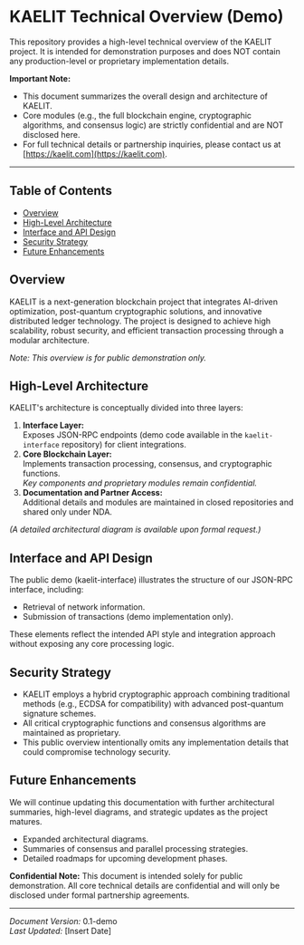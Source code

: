 # KAELIT Technical Overview (Demo)

This repository provides a high-level technical overview of the KAELIT project.
It is intended for demonstration purposes and does NOT contain any production-level or proprietary implementation details.

**Important Note:**
- This document summarizes the overall design and architecture of KAELIT.
- Core modules (e.g., the full blockchain engine, cryptographic algorithms, and consensus logic) are strictly confidential and are NOT disclosed here.
- For full technical details or partnership inquiries, please contact us at [https://kaelit.com](https://kaelit.com).

---

## Table of Contents
- [Overview](#overview)
- [High-Level Architecture](#high-level-architecture)
- [Interface and API Design](#interface-and-api-design)
- [Security Strategy](#security-strategy)
- [Future Enhancements](#future-enhancements)

## Overview
KAELIT is a next-generation blockchain project that integrates AI-driven optimization, post-quantum cryptographic solutions, and innovative distributed ledger technology. The project is designed to achieve high scalability, robust security, and efficient transaction processing through a modular architecture.

*Note: This overview is for public demonstration only.*

## High-Level Architecture
KAELIT's architecture is conceptually divided into three layers:
1. **Interface Layer:**  
   Exposes JSON-RPC endpoints (demo code available in the `kaelit-interface` repository) for client integrations.
2. **Core Blockchain Layer:**  
   Implements transaction processing, consensus, and cryptographic functions.  
   *Key components and proprietary modules remain confidential.*
3. **Documentation and Partner Access:**  
   Additional details and modules are maintained in closed repositories and shared only under NDA.

*(A detailed architectural diagram is available upon formal request.)*

## Interface and API Design
The public demo (kaelit-interface) illustrates the structure of our JSON-RPC interface, including:
- Retrieval of network information.
- Submission of transactions (demo implementation only).

These elements reflect the intended API style and integration approach without exposing any core processing logic.

## Security Strategy
- KAELIT employs a hybrid cryptographic approach combining traditional methods (e.g., ECDSA for compatibility) with advanced post-quantum signature schemes.
- All critical cryptographic functions and consensus algorithms are maintained as proprietary.
- This public overview intentionally omits any implementation details that could compromise technology security.

## Future Enhancements
We will continue updating this documentation with further architectural summaries, high-level diagrams, and strategic updates as the project matures.
- Expanded architectural diagrams.
- Summaries of consensus and parallel processing strategies.
- Detailed roadmaps for upcoming development phases.

**Confidential Note:** This document is intended solely for public demonstration. All core technical details are confidential and will only be disclosed under formal partnership agreements.

---

*Document Version:* 0.1-demo  
*Last Updated:* [Insert Date]
